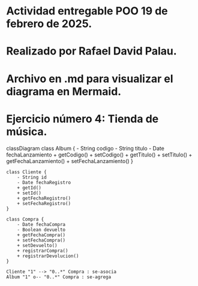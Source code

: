 # Actividad entregable POO 19 de febrero de 2025.
# Realizado por Rafael David Palau.
# Archivo en .md para visualizar el diagrama en Mermaid.
# Ejercicio número 4: Tienda de música.

classDiagram
    class Album {
        - String codigo
        - String titulo
        - Date fechaLanzamiento
        + getCodigo()
        + setCodigo()
        + getTitulo()
        + setTitulo()
        + getFechaLanzamiento()
        + setFechaLanzamiento()
    }

    class Cliente {
        - String id
        - Date fechaRegistro
        + getId()
        + setId()
        + getFechaRegistro()
        + setFechaRegistro()
    }

    class Compra {
        - Date fechaCompra
        - Boolean devuelto
        + getFechaCompra()
        + setFechaCompra()
        + setDevuelto()
        + registrarCompra()
        + registrarDevolucion()
    }

    Cliente "1" --> "0..*" Compra : se-asocia
    Album "1" o-- "0..*" Compra : se-agrega
